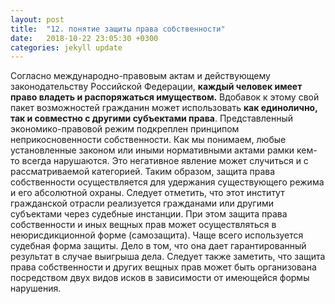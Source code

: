```yaml
---
layout: post
title:  "12. понятие защиты права собственности"
date:   2018-10-22 23:05:30 +0300
categories: jekyll update
---
```


Согласно международно-правовым актам и действующему законодательству Российской Федерации, **каждый человек имеет право владеть и распоряжаться имуществом.** Вдобавок к этому свой пакет возможностей гражданин может использовать **как единолично, так и совместно с другими субъектами права**. Представленный экономико-правовой режим подкреплен принципом неприкосновенности собственности. Как мы понимаем, любые установленные законом или иными нормативными актами рамки кем-то всегда нарушаются. Это негативное явление может случиться и с рассматриваемой категорией. Таким образом, защита права собственности осуществляется для удержания существующего режима и его абсолютной охраны. 	Следует отметить, что этот институт гражданской отрасли реализуется гражданами или другими субъектами через судебные инстанции. При этом защита права собственности и иных вещных прав может осуществляться в неюрисдикционной форме (самозащита). Чаще всего используется судебная форма защиты. Дело в том, что она дает гарантированный результат в случае выигрыша дела. Следует также заметить, что защита права собственности и других вещных прав может быть организована посредством двух видов исков в зависимости от имеющейся формы нарушения. 